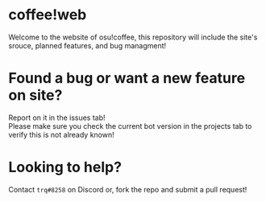 # coffee!web  
Welcome to the website of osu!coffee, this repository will include the site's srouce, planned features, and bug managment!  
  
# Found a bug or want a new feature on site?    
Report on it in the issues tab!  
Please make sure you check the current bot version in the projects tab to verify this is not already known!  

# Looking to help?  
Contact `trq#8258` on Discord or, fork the repo and submit a pull request!
